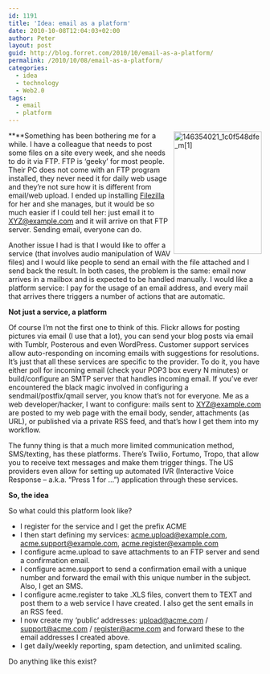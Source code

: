 ```yaml
---
id: 1191
title: 'Idea: email as a platform'
date: 2010-10-08T12:04:03+02:00
author: Peter
layout: post
guid: http://blog.forret.com/2010/10/email-as-a-platform/
permalink: /2010/10/08/email-as-a-platform/
categories:
  - idea
  - technology
  - Web2.0
tags:
  - email
  - platform
---
```

**[<img  style="border-right-width: 0px; margin: 0px 0px 5px 5px; display: inline; border-top-width: 0px; border-bottom-width: 0px; border-left-width: 0px" title="146354021_1c0f548dfe_m[1]" border="0" alt="146354021_1c0f548dfe_m[1]" align="right" src="http://blog2.forret.com/wp-content/uploads/2010/10/146354021_1c0f548dfe_m1_thumb1.jpg" width="175" height="244" />](http://blog2.forret.com/wp-content/uploads/2010/10/146354021_1c0f548dfe_m11.jpg)**Something has been bothering me for a while. I have a colleague that needs to post some files on a site every week, and she needs to do it via FTP. FTP is ‘geeky’ for most people. Their PC does not come with an FTP program installed, they never need it for daily web usage and they’re not sure how it is different from email/web upload. I ended up installing [Filezilla](http://filezilla-project.org/) for her and she manages, but it would be so much easier if I could tell her: just email it to <XYZ@example.com> and it will arrive on that FTP server. Sending email, everyone can do. 

Another issue I had is that I would like to offer a service (that involves audio manipulation of WAV files) and I would like people to send an email with the file attached and I send back the result. In both cases, the problem is the same: email now arrives in a mailbox and is expected to be handled manually. I would like a platform service: I pay for the usage of an email address, and every mail that arrives there triggers a number of actions that are automatic.

**Not just a service, a platform**

Of course I’m not the first one to think of this. Flickr allows for posting pictures via email (I use that a lot), you can send your blog posts via email with Tumblr, Posterous and even WordPress. Customer support services allow auto-responding on incoming emails with suggestions for resolutions. It’s just that all these services are specific to the provider. To do it, you have either poll for incoming email (check your POP3 box every N minutes) or build/configure an SMTP server that handles incoming email. If you’ve ever encountered the black magic involved in configuring a sendmail/postfix/qmail server, you know that’s not for everyone. Me as a web developer/hacker, I want to configure: mails sent to <XYZ@example.com> are posted to my web page with the email body, sender, attachments (as URL), or published via a private RSS feed, and that’s how I get them into my workflow.

The funny thing is that a much more limited communication method, SMS/texting, has these platforms. There’s Twilio, Fortumo, Tropo, that allow you to receive text messages and make them trigger things. The US providers even allow for setting up automated IVR (Interactive Voice Response – a.k.a. “Press 1 for …”) application through these services. 

**So, the idea**

So what could this platform look like?

  * I register for the service and I get the prefix ACME 
  * I then start defining my services: <acme.upload@example.com>, <acme.support@example.com>, <acme.register@example.com> 
  * I configure acme.upload to save attachments to an FTP server and send a confirmation email. 
  * I configure acme.support to send a confirmation email with a unique number and forward the email with this unique number in the subject. Also, I get an SMS. 
  * I configure acme.register to take .XLS files, convert them to TEXT and post them to a web service I have created. I also get the sent emails in an RSS feed. 
  * I now create my ‘public’ addresses: <upload@acme.com> / <support@acme.com> / <register@acme.com> and forward these to the email addresses I created above. 
  * I get daily/weekly reporting, spam detection, and unlimited scaling. </p> </p> </p> 

Do anything like this exist?